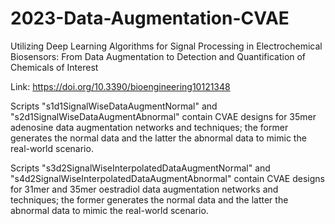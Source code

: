 # 2023-Data-Augmentation-CVAE

Utilizing Deep Learning Algorithms for Signal Processing in Electrochemical Biosensors: From Data Augmentation to Detection and Quantification of Chemicals of Interest

Link: https://doi.org/10.3390/bioengineering10121348

Scripts "s1d1SignalWiseDataAugmentNormal" and "s2d1SignalWiseDataAugmentAbnormal" contain CVAE designs for 35mer adenosine data augmentation networks and techniques; the former generates the normal data and the latter the abnormal data to mimic the real-world scenario.

Scripts "s3d2SignalWiseInterpolatedDataAugmentNormal" and "s4d2SignalWiseInterpolatedDataAugmentAbnormal" contain CVAE designs for 31mer and 35mer oestradiol data augmentation networks and techniques; the former generates the normal data and the latter the abnormal data to mimic the real-world scenario.
